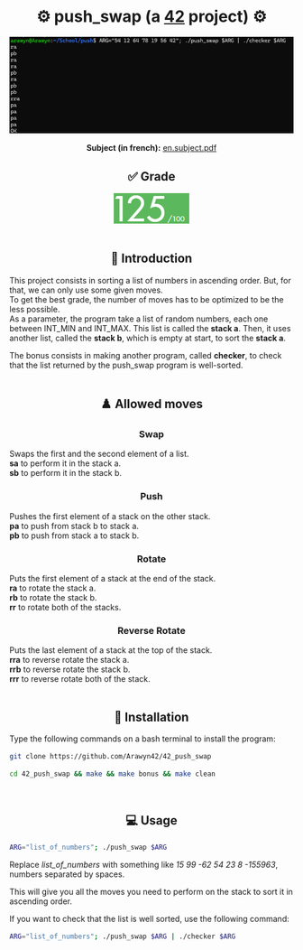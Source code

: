 <div align="center">
  <h1>⚙️ push_swap (a <a href="https://42perpignan.fr/">42</a> project) ⚙️</h1>
  <img src="preview.png" alt="Preview">
  <p><b>Subject (in french):</b> <a href="en.subject.pdf">en.subject.pdf</a></p>
</div>
<div align="center">
  <h2>✅ Grade</h2>
  <img src="grade.png" alt="Grade">
</div><br>

## <div align="center">📄 Introduction</div>
This project consists in sorting a list of numbers in ascending order. But, for that, we can only use some given moves.<br>
To get the best grade, the number of moves has to be optimized to be the less possible.<br>
As a parameter, the program take a list of random numbers, each one between INT_MIN and INT_MAX. This list is called the **stack a**. Then, it uses another list, called the **stack b**, which is empty at start, to sort the **stack a**.

The bonus consists in making another program, called **checker**, to check that the list returned by the push_swap program is well-sorted.
<br><br>

## <div align="center">♟️ Allowed moves</div>
### <div align="center">Swap</div>
Swaps the first and the second element of a list.<br>
**sa** to perform it in the stack a.<br>
**sb** to perform it in the stack b.

### <div align="center">Push</div>
Pushes the first element of a stack on the other stack.<br>
**pa** to push from stack b to stack a.<br>
**pb** to push from stack a to stack b.

### <div align="center">Rotate</div>
Puts the first element of a stack at the end of the stack.<br>
**ra** to rotate the stack a.<br>
**rb** to rotate the stack b.<br>
**rr** to rotate both of the stacks.

### <div align="center">Reverse Rotate</div>
Puts the last element of a stack at the top of the stack.<br>
**rra** to reverse rotate the stack a.<br>
**rrb** to reverse rotate the stack b.<br>
**rrr** to reverse rotate both of the stack.
<br><br>

## <div align="center">💾 Installation</div>
Type the following commands on a bash terminal to install the program:
```bash
git clone https://github.com/Arawyn42/42_push_swap
```
```bash
cd 42_push_swap && make && make bonus && make clean
```
<br>

## <div align="center">💻 Usage</div>
```bash
ARG="list_of_numbers"; ./push_swap $ARG
```
Replace *list_of_numbers* with something like *15 99 -62 54 23 8 -155963*, numbers separated by spaces.

This will give you all the moves you need to perform on the stack to sort it in ascending order.

If you want to check that the list is well sorted, use the following command:
```bash
ARG="list_of_numbers"; ./push_swap $ARG | ./checker $ARG
```
